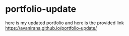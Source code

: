 # portfolio-update
here is my updated portfolio and here is the provided link 
 https://avanirana.github.io/portfolio-update/

